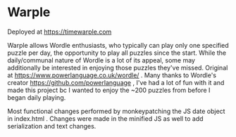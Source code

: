# Warple

Deployed at https://timewarple.com

Warple allows Wordle enthusiasts, who typically can play only one specified puzzle per day, the opportunity to play all puzzles since the start. While the daily/communal nature of Wordle is a lot of its appeal, some may additionally be interested in enjoying those puzzles they've missed. Original at https://www.powerlanguage.co.uk/wordle/ . Many thanks to Wordle's creator https://github.com/powerlanguage , I've had a lot of fun with it and made this project bc I wanted to enjoy the ~200 puzzles from before I began daily playing.

Most functional changes performed by monkeypatching the JS date object in index.html . Changes were made in the minified JS as well to add serialization and text changes.

